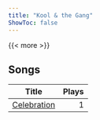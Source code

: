 ```yaml
---
title: "Kool & the Gang"
ShowToc: false
---
```


{{< more >}}

## Songs
Title | Plays 
----- | -----: 
[Celebration](/songs/celebration) | 1

